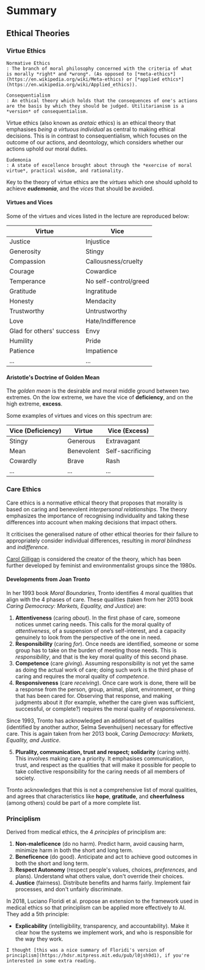 # Summary

## Ethical Theories

### Virtue Ethics

```{margin}
Normative Ethics
: The branch of moral philosophy concerned with the criteria of what is morally *right* and *wrong*. (As opposed to [*meta-ethics*](https://en.wikipedia.org/wiki/Meta-ethics) or [*applied ethics*](https://en.wikipedia.org/wiki/Applied_ethics)).

Consequentialism
: An ethical theory which holds that the consequences of one's actions are the basis by which they should be judged. Utilitarianism is a *version* of consequentialism.
```

Virtue ethics (also known as *aretaic* ethics) is an ethical theory that emphasises *being a virtuous individual* as central to making ethical decisions. This is in contrast to consequentialism, which focuses on the outcome of our actions, and deontology, which considers whether our actions uphold our moral duties.

```{margin}
Eudemonia
: A state of excellence brought about through the *exercise of moral virtue*, practical wisdom, and rationality.
```

Key to the theory of virtue ethics are the *virtues* which one should uphold to achieve ***eudemonia***, and the *vices* that should be avoided.

#### Virtues and Vices

Some of the virtues and vices listed in the lecture are reproduced below:

<table>
<thead>
  <tr>
    <th>Virtue</th>
    <th>Vice</th>
  </tr>
</thead>
<tbody>
  <tr>
    <td>Justice</td>
    <td>Injustice</td>
  </tr>
  <tr>
    <td>Generosity</td>
    <td>Stingy</td>
  </tr>
  <tr>
    <td>Compassion</td>
    <td>Callousness/cruelty</td>
  </tr>
  <tr>
    <td>Courage</td>
    <td>Cowardice</td>
  </tr>
  <tr>
    <td>Temperance</td>
    <td>No self-control/greed</td>
  </tr>
  <tr>
    <td>Gratitude</td>
    <td>Ingratitude</td>
  </tr>
  <tr>
    <td>Honesty</td>
    <td>Mendacity</td>
  </tr>
  <tr>
    <td>Trustworthy</td>
    <td>Untrustworthy</td>
  </tr>
  <tr>
    <td>Love</td>
    <td>Hate/Indifference</td>
  </tr>
  <tr>
    <td>Glad for others' success</td>
    <td>Envy</td>
  </tr>
  <tr>
    <td>Humility</td>
    <td>Pride</td>
  </tr>
  <tr>
    <td>Patience</td>
    <td>Impatience</td>
  </tr>
  <tr>
    <td>...</td>
    <td>...</td>
  </tr>
</tbody>
</table>

#### Aristotle's Doctrine of Golden Mean

The *golden mean* is the desirable and moral middle ground between two extremes. On the low extreme, we have the vice of **deficiency**, and on the high extreme, **excess**.

Some examples of virtues and vices on this spectrum are:

<table>
<thead>
  <tr>
    <th>Vice (Deficiency)</th>
    <th>Virtue</th>
    <th>Vice (Excess)</th>
  </tr>
</thead>
<tbody>
  <tr>
    <td>Stingy</td>
    <td>Generous</td>
    <td>Extravagant</td>
  </tr>
  <tr>
    <td>Mean</td>
    <td>Benevolent</td>
    <td>Self-sacrificing</td>
  </tr>
  <tr>
    <td>Cowardly</td>
    <td>Brave</td>
    <td>Rash</td>
  </tr>
  <tr>
    <td>...</td>
    <td>...</td>
    <td>...</td>
  </tr>
</tbody>
</table>

### Care Ethics

Care ethics is a normative ethical theory that proposes that morality is based on caring and benevolent *interpersonal relationships*. The theory emphasizes the importance of recognising individuality and taking these differences into account when making decisions that impact others. 

It criticises the generalised nature of other ethical theories for their failure to appropriately consider individual differences, resulting in *moral blindness* and *indifference*.

[Carol Gilligan](https://en.wikipedia.org/wiki/Carol_Gilligan) is considered the creator of the theory, which has been further developed by feminist and environmentalist groups since the 1980s.

#### Developments from Joan Tronto

In her 1993 book *Moral Boundaries*, Tronto identifies 4 moral qualities that align with the 4 phases of care. These qualities (taken from her 2013 book *Caring Democracy: Markets, Equality, and Justice*) are:
1. **Attentiveness** (caring *about*). In the first phase of care, someone notices unmet caring needs. This calls for the moral quality of *attentiveness*, of a suspension of one’s self-interest, and a capacity genuinely to look from the perspective of the one in need.
2. **Responsibility** (caring *for*). Once needs are identified, someone or some group has to take on the burden of meeting those needs. This is *responsibility*, and that is the key moral quality of this second phase.
3. **Competence** (care *giving*). Assuming responsibility is not yet the same as doing the actual work of care; doing such work is the third phase of caring and requires the moral quality of *competence*.
4. **Responsiveness** (care *receiving*). Once care work is done, there will be a response from the person, group, animal, plant, environment, or thing that has been cared for. Observing that response, and making judgments about it (for example, whether the care given was sufficient, successful, or complete?) requires the moral quality of *responsiveness*. 

Since 1993, Tronto has acknowledged an additional set of qualities (identified by another author, Selma Sevenhuijsen) necessary for effective care. This is again taken from her 2013 book, *Caring Democracy: Markets, Equality, and Justice*.

5. **Plurality, communication, trust and respect; solidarity** (caring *with*). This involves making care a priority. It emphasises communication, trust, and respect as the qualities that will make it possible for people to take collective responsibility for the caring needs of all members of society.

Tronto acknowledges that this is not a comprehensive list of moral qualities, and agrees that characteristics like **hope**, **gratitude**, and **cheerfulness** (among others) could be part of a more complete list. 

### Principlism

Derived from medical ethics, the 4 *principles* of principlism are:
1. **Non-maleficence** (do no harm). Predict harm, avoid causing harm, minimize harm in both the short and long term.
2. **Beneficence** (do good). Anticipate and act to achieve good outcomes in both the short and long term.
3. **Respect Autonomy** (respect people's values, choices, *preferences*, and plans). Understand what others value, don't override their choices.
4. **Justice** (fairness). Distribute benefits and harms fairly. Implement fair processes, and don't unfairly discriminate.

In 2018, Luciano Floridi et al. propose an extension to the framework used in medical ethics so that principlism can be applied more effectively to AI. They add a 5th principle:
  
- **Explicability** (intelligibility, transparency, and accountability). Make it clear how the systems we implement work, and who is responsible for the way they work.

```{note}
I thought [this was a nice summary of Floridi's version of principlism](https://hdsr.mitpress.mit.edu/pub/l0jsh9d1), if you're interested in some extra reading.
```
